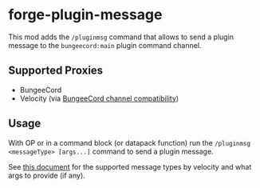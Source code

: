 # forge-plugin-message

This mod adds the `/pluginmsg` command that allows to send a plugin message to the `bungeecord:main` plugin command
channel.

## Supported Proxies

* BungeeCord
* Velocity (via [BungeeCord channel compatibility](https://docs.papermc.io/velocity/dev/plugin-messaging/#bungeecord-channel-compatibility))

## Usage

With OP or in a command block (or datapack function) run the `/pluginmsg <messageType> [args...]` command to send a 
plugin message.

See [this document](https://docs.papermc.io/paper/dev/plugin-messaging/#plugin-message-types) for the supported message
types by velocity and what args to provide (if any).
